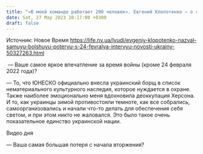 ```yaml
---
title: "«В моей команде работает 200 человек». Евгений Клопотенко — о своих потерях и достижениях за время большой войны. Интервью NV"
date: Sat, 27 May 2023 10:17:00 +0300
draft: false
---
```

Источник: Новое Время https://life.nv.ua/lyudi/evgeniy-klopotenko-nazval-samuyu-bolshuyu-poteryu-s-24-fevralya-intervyu-novosti-ukrainy-50327263.html


 — Ваше самое яркое впечатление за время войны (кроме 24 февраля 2022 года)?

— То, что ЮНЕСКО официально внесла украинский борщ в список нематериального культурного наследия, которое нуждается в охране. Также наиболее эмоционально меня вдохновила деоккупация Херсона. И то, как украинцы зимой противостояли темноте, как все собрались, самоорганизовались и начали что-то делать для обеспечения себя светом, и при этом никто не жаловался. Это было такое очень показательное единство украинской нации.

  Видео дня    

— Ваша самая большая потеря с начала вторжения?

